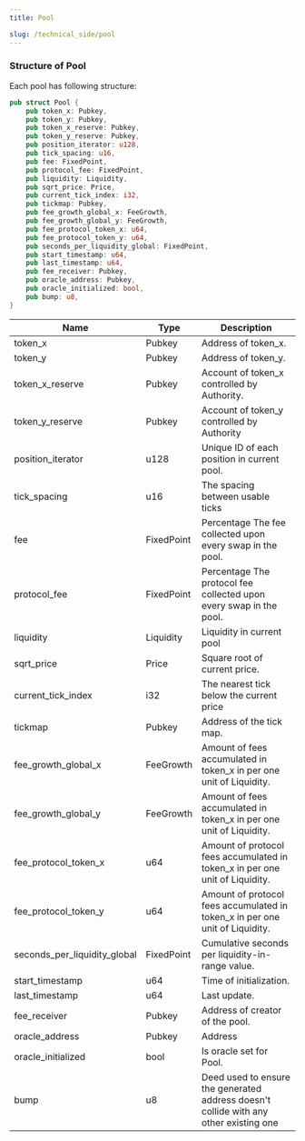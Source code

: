 ```yaml
---
title: Pool

slug: /technical_side/pool
---
```


### Structure of Pool

Each pool has following structure:

```rust
pub struct Pool {
    pub token_x: Pubkey,
    pub token_y: Pubkey,
    pub token_x_reserve: Pubkey,
    pub token_y_reserve: Pubkey,
    pub position_iterator: u128,
    pub tick_spacing: u16,
    pub fee: FixedPoint,
    pub protocol_fee: FixedPoint,
    pub liquidity: Liquidity,
    pub sqrt_price: Price,
    pub current_tick_index: i32,
    pub tickmap: Pubkey,
    pub fee_growth_global_x: FeeGrowth,
    pub fee_growth_global_y: FeeGrowth,
    pub fee_protocol_token_x: u64,
    pub fee_protocol_token_y: u64,
    pub seconds_per_liquidity_global: FixedPoint,
    pub start_timestamp: u64,
    pub last_timestamp: u64,
    pub fee_receiver: Pubkey,
    pub oracle_address: Pubkey,
    pub oracle_initialized: bool,
    pub bump: u8,
}
```

| Name                         | Type       | Description                                                                           |
| ---------------------------- | ---------- | ------------------------------------------------------------------------------------- |
| token_x                      | Pubkey     | Address of token_x.                                                                   |
| token_y                      | Pubkey     | Address of token_y.                                                                   |
| token_x_reserve              | Pubkey     | Account of token_x controlled by Authority.                                           |
| token_y_reserve              | Pubkey     | Account of token_y controlled by Authority                                            |
| position_iterator            | u128       | Unique ID of each position in current pool.                                           |
| tick_spacing                 | u16        | The spacing between usable ticks                                                      |
| fee                          | FixedPoint | Percentage The fee collected upon every swap in the pool.                             |
| protocol_fee                 | FixedPoint | Percentage The protocol fee collected upon every swap in the pool.                    |
| liquidity                    | Liquidity  | Liquidity in current pool                                                             |
| sqrt_price                   | Price      | Square root of current price.                                                         |
| current_tick_index           | i32        | The nearest tick below the current price                                              |
| tickmap                      | Pubkey     | Address of the tick map.                                                              |
| fee_growth_global_x          | FeeGrowth  | Amount of fees accumulated in token_x in per one unit of Liquidity.                   |
| fee_growth_global_y          | FeeGrowth  | Amount of fees accumulated in token_x in per one unit of Liquidity.                   |
| fee_protocol_token_x         | u64        | Amount of protocol fees accumulated in token_x in per one unit of Liquidity.          |
| fee_protocol_token_y         | u64        | Amount of protocol fees accumulated in token_x in per one unit of Liquidity.          |
| seconds_per_liquidity_global | FixedPoint | Cumulative seconds per liquidity-in-range value.                                      |
| start_timestamp              | u64        | Time of initialization.                                                               |
| last_timestamp               | u64        | Last update.                                                                          |
| fee_receiver                 | Pubkey     | Address of creator of the pool.                                                       |
| oracle_address               | Pubkey     | Address                                                                               |
| oracle_initialized           | bool       | Is oracle set for Pool.                                                               |
| bump                         | u8         | Deed used to ensure the generated address doesn't collide with any other existing one |
